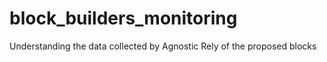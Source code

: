 # block_builders_monitoring
Understanding the data collected by Agnostic Rely of the proposed blocks 
